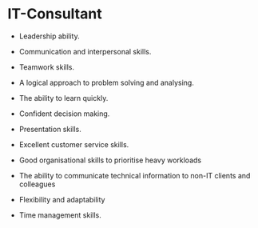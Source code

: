 # IT-Consultant


* Leadership ability.


* Communication and interpersonal skills.


* Teamwork skills.


* A logical approach to problem solving and analysing.


* The ability to learn quickly.


* Confident decision making.


* Presentation skills.


* Excellent customer service skills.

* Good organisational skills to prioritise heavy workloads

* The ability to communicate technical information to non-IT clients and colleagues

* Flexibility and adaptability

* Time management skills.
